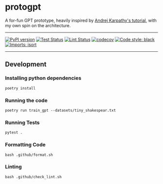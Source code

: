 # protogpt

A for-fun GPT prototype, heavily inspired by [Andrej Karpathy's tutorial](https://www.youtube.com/watch?v=kCc8FmEb1nY), with my own spin on the architecture.
_________________

[![PyPI version](https://badge.fury.io/py/protogpt.svg)](http://badge.fury.io/py/protogpt)
[![Test Status](https://github.com/apockill/protogpt/workflows/Test/badge.svg?branch=main)](https://github.com/apockill/protogpt/actions?query=workflow%3ATest)
[![Lint Status](https://github.com/apockill/protogpt/workflows/Lint/badge.svg?branch=main)](https://github.com/apockill/protogpt/actions?query=workflow%3ALint)
[![codecov](https://codecov.io/gh/apockill/protogpt/branch/main/graph/badge.svg)](https://codecov.io/gh/apockill/protogpt)
[![Code style: black](https://img.shields.io/badge/code%20style-black-000000.svg)](https://github.com/psf/black)
[![Imports: isort](https://img.shields.io/badge/%20imports-isort-%231674b1?style=flat&labelColor=ef8336)](https://timothycrosley.github.io/isort/)
_________________

## Development

### Installing python dependencies
```shell
poetry install
```

### Running the code
```shell
poetry run train_gpt --datasets/tiny_shakespear.txt
```

### Running Tests
```shell
pytest .
```

### Formatting Code
```shell
bash .github/format.sh
```

### Linting
```shell
bash .github/check_lint.sh
```